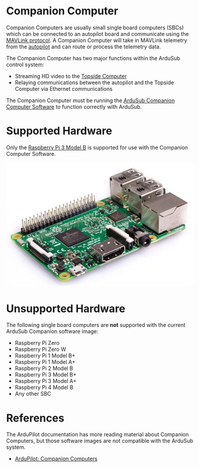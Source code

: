 # Companion Computer

Companion Computers are usually small single board computers (SBCs) which can be connected to an autopilot board and communicate using the [MAVLink protocol](https://ardupilot.org/dev/docs/mavlink-basics.html). A Companion Computer will take in MAVLink telemetry from the [autopilot](/introduction/hardware-options/required-hardware/autopilot.md) and can route or process the telemetry data. 

The Companion Computer has two major functions within the ArduSub control system:

* Streaming HD video to the [Topside Computer](/introduction/hardware-options/required-hardware/topside-computer.md)
* Relaying communications between the autopilot and the Topside Computer via Ethernet communications

The Companion Computer must be running the [ArduSub Companion Computer Software](https://github.com/bluerobotics/companion) to function correctly with ArduSub. 

# Supported Hardware

Only the [Raspberry Pi 3 Model B](https://www.raspberrypi.org/products/raspberry-pi-3-model-b/) is supported for use with the Companion Computer Software.

<img src="/images/hardware/RPi3B.png" class="img-responsive img-center" style="max-height:600px;">

# Unsupported Hardware

The following single board computers are <b>not</b> supported with the current ArduSub Companion software image:

* Raspberry Pi Zero
* Raspberry Pi Zero W
* Raspberry Pi 1 Model B+
* Raspberry Pi 1 Model A+
* Raspberry Pi 2 Model B
* Raspberry Pi 3 Model B+
* Raspberry Pi 3 Model A+
* Raspberry Pi 4 Model B
* Any other SBC

# References

The ArduPilot documentation has more reading material about Companion Computers, but those software images are not compatible with the ArduSub system.

* [ArduPilot: Companion Computers](https://ardupilot.org/dev/docs/companion-computers.html)
